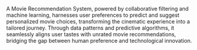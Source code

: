 A Movie Recommendation System, powered by collaborative filtering and machine learning, harnesses user preferences to predict and suggest personalized movie choices, transforming the cinematic experience into a tailored journey. Through data patterns and predictive algorithms, it seamlessly aligns user tastes with unrated movie recommendations, bridging the gap between human preference and technological innovation.
